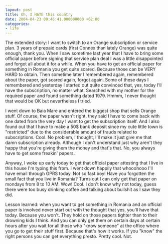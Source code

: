 ```yaml
---
layout: post
title: Oh, I HATE this country
date: 2004-04-23 09:46:41.000000000 +02:00
categories:
- life
---
```

The extended story: I want to switch to an Orange subscription or service plan. 3 years of prepaid cards (first Connex than lately Orange) was quite enough, thank you. When I saw sometime last year that I have to bring some official paper before signing that service plan deal I was a little disappointed and forgot all about it for a while. When you have to get an official paper for something in Romania you get quite scared. Because those can be VERY HARD to obtain. Then sometime later I remembered again, remembered about the paper, got scared again, forgot again. Some of these days I remembered and yesterday I started out quite convinced that, yes, today I'll have the subscription, no matter what. Searched with my mother for the required paper and found something dated 1979. Hmmm, I never thought that would be OK but nevertheless I tried.

I went down to Baia Mare and entered the biggest shop that sells Orange stuff. Of course, the paper wasn't right, they said I have to come back with one dated from the very day I want to get the subscription itself. And I also found out that I have to make a 50$ bank deposit since my cute little town is "restricted" due to the considerable amount of frauds related to subscriptions. Cool. No problem, I thought, I'll make it just give me that damn subscription already. Although I don't understand just why aren't they happy that you're giving them the money and that's that. No, you always have to get some freakin' papers.

Anyway, I woke up early today to get that official paper attesting that I live in this house I'm typing this from. I went down happily that whooohooo I'll have email through GPRS today. Not so fast boy! Have you forgotten the small fact that you live in Romania? Turns out I can only get that paper on mondays from 8 to 10 AM. Wow! Cool. I don't know why not today, guess there were too busy drinking coffee and talking about bullshit as I saw they did.

Lesson learned: when you want to get something in Romania and an official paper is involved never start out with the thought that yes, you'll have that today. Because you won't. They hold on those papers tighter than to their drowning kids I think. And you can only get them on certain days at certain hours after you wait for all those who "know someone" at the office where you go to get their stuff first. Because that's how it works. If you "know" the right persons you can get everything presto. Pretty cool. Not.

